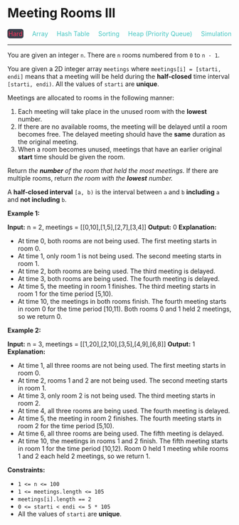 # Meeting Rooms III

<div style="display: flex; justify-content: space-between; align-items: center">
<div style="color: #ff375f;
padding: 2px; background-color: #3a3f4b; border-radius: 5px;">Hard</div>
<div style="color: #46c6c2">Array</div>
<div style="color: #46c6c2">Hash Table</div>
<div style="color: #46c6c2">Sorting</div>
<div style="color: #46c6c2">Heap (Priority Queue)</div>
<div style="color: #46c6c2">Simulation</div>
</div>

---

You are given an integer `n`. There are `n` rooms numbered from `0` to `n - 1`.

You are given a 2D integer array `meetings` where `meetings[i] = [starti, endi]` means that a meeting will be held during the **half-closed** time interval `[starti, endi)`. All the values of `starti` are **unique**.

Meetings are allocated to rooms in the following manner:

1.  Each meeting will take place in the unused room with the **lowest** number.
2.  If there are no available rooms, the meeting will be delayed until a room becomes free. The delayed meeting should have the **same** duration as the original meeting.
3.  When a room becomes unused, meetings that have an earlier original **start** time should be given the room.

Return _the **number** of the room that held the most meetings._ If there are multiple rooms, return _the room with the **lowest** number._

A **half-closed interval** `[a, b)` is the interval between `a` and `b` **including** `a` and **not including** `b`.

**Example 1:**

**Input:** n = 2, meetings = \[\[0,10\],\[1,5\],\[2,7\],\[3,4\]\]
**Output:** 0
**Explanation:**
- At time 0, both rooms are not being used. The first meeting starts in room 0.
- At time 1, only room 1 is not being used. The second meeting starts in room 1.
- At time 2, both rooms are being used. The third meeting is delayed.
- At time 3, both rooms are being used. The fourth meeting is delayed.
- At time 5, the meeting in room 1 finishes. The third meeting starts in room 1 for the time period \[5,10).
- At time 10, the meetings in both rooms finish. The fourth meeting starts in room 0 for the time period \[10,11).
Both rooms 0 and 1 held 2 meetings, so we return 0. 

**Example 2:**

**Input:** n = 3, meetings = \[\[1,20\],\[2,10\],\[3,5\],\[4,9\],\[6,8\]\]
**Output:** 1
**Explanation:**
- At time 1, all three rooms are not being used. The first meeting starts in room 0.
- At time 2, rooms 1 and 2 are not being used. The second meeting starts in room 1.
- At time 3, only room 2 is not being used. The third meeting starts in room 2.
- At time 4, all three rooms are being used. The fourth meeting is delayed.
- At time 5, the meeting in room 2 finishes. The fourth meeting starts in room 2 for the time period \[5,10).
- At time 6, all three rooms are being used. The fifth meeting is delayed.
- At time 10, the meetings in rooms 1 and 2 finish. The fifth meeting starts in room 1 for the time period \[10,12).
Room 0 held 1 meeting while rooms 1 and 2 each held 2 meetings, so we return 1. 

**Constraints:**

*   `1 <= n <= 100`
*   `1 <= meetings.length <= 105`
*   `meetings[i].length == 2`
*   `0 <= starti < endi <= 5 * 105`
*   All the values of `starti` are **unique**.